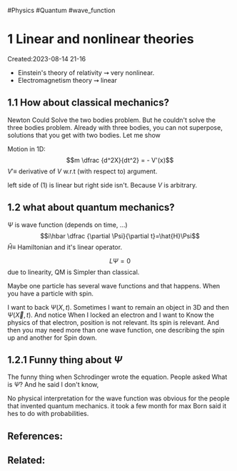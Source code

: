 #Physics #Quantum #wave_function 
# 1 Linear and nonlinear theories
Created:2023-08-14 21-16


- Einstein's theory of relativity $\rightsquigarrow$ very nonlinear.
- Electromagnetism theory $\rightsquigarrow$ linear

## 1.1 How about classical mechanics?

Newton Could Solve the two bodies problem. But he couldn't solve the three bodies problem. Already with three bodies, you can not superpose, solutions that you get with two bodies. Let me show

Motion in 1D:
$$m \dfrac {d^2X}{dt^2} = - V'(x)$$
$V' \equiv$ derivative of $V$ w.r.t (with respect to) argument.

left side of $(1)$ is linear but right side isn't. Because $V$ is arbitrary.

## 1.2 what about quantum mechanics?

$\Psi$ is wave function (depends on time, ...)
$$i\hbar \dfrac {\partial \Psi}{\partial t}=\hat{H}\Psi$$
$\hat{H} \equiv$ Hamiltonian and it's linear operator.

$$L\Psi = 0 \tag{S.E}$$
due to linearity, QM is Simpler than classical.


Maybe one particle has several wave functions and that happens. When you have a particle with spin.

I want to back $\Psi(X,t)$. Sometimes I want to remain an object in 3D and then $\Psi(\vec{X},t)$. And notice When I locked an electron and I want to Know the physics of that electron, position is not relevant. Its spin is relevant. And then you may need more than one wave function, one describing the spin up and another for Spin down.


## 1.2.1 Funny thing about $\Psi$

The funny thing when Schrodinger wrote the equation. People
asked What is $\Psi$? And he said I don't know,

No physical interpretation for the wave function was obvious for the people that invented quantum mechanics. it took a few month for max Born said it hes to do with probabilities.


## References:

## Related:



